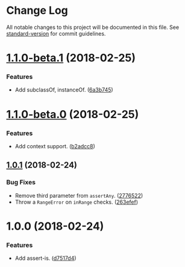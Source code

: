 # Change Log

All notable changes to this project will be documented in this file. See [standard-version](https://github.com/conventional-changelog/standard-version) for commit guidelines.

<a name="1.1.0-beta.1"></a>
# [1.1.0-beta.1](https://github.com/darkobits/assert-is/compare/v1.1.0-beta.0...v1.1.0-beta.1) (2018-02-25)


### Features

* Add subclassOf, instanceOf. ([6a3b745](https://github.com/darkobits/assert-is/commit/6a3b745))



<a name="1.1.0-beta.0"></a>
# [1.1.0-beta.0](https://github.com/darkobits/assert-is/compare/v1.0.1...v1.1.0-beta.0) (2018-02-25)


### Features

* Add context support. ([b2adcc8](https://github.com/darkobits/assert-is/commit/b2adcc8))



<a name="1.0.1"></a>
## [1.0.1](https://github.com/darkobits/assert-is/compare/v1.0.0...v1.0.1) (2018-02-24)


### Bug Fixes

* Remove third parameter from `assertAny`. ([2776522](https://github.com/darkobits/assert-is/commit/2776522))
* Throw a `RangeError` on `inRange` checks. ([263efef](https://github.com/darkobits/assert-is/commit/263efef))



<a name="1.0.0"></a>
# 1.0.0 (2018-02-24)


### Features

* Add assert-is. ([d7517d4](https://github.com/darkobits/assert-is/commit/d7517d4))
